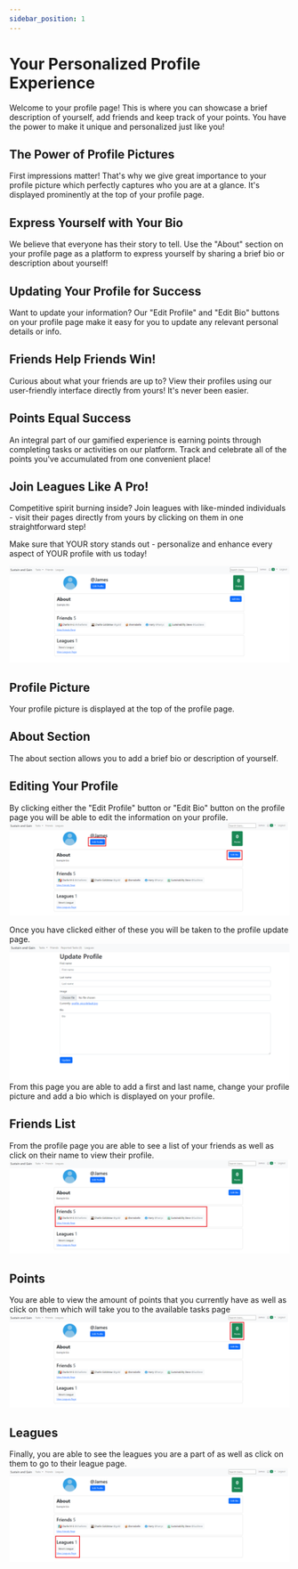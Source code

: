 ```yaml
---
sidebar_position: 1
---
```


# Your Personalized Profile Experience
Welcome to your profile page! This is where you can showcase a brief description of yourself, add friends and keep track of your points. You have the power to make it unique and personalized just like you!

## The Power of Profile Pictures
First impressions matter! That's why we give great importance to your profile picture which perfectly captures who you are at a glance. It's displayed prominently at the top of your profile page.

## Express Yourself with Your Bio
We believe that everyone has their story to tell. Use the "About" section on your profile page as a platform to express yourself by sharing a brief bio or description about yourself!

## Updating Your Profile for Success
Want to update your information? Our "Edit Profile" and "Edit Bio" buttons on your profile page make it easy for you to update any relevant personal details or info.

## Friends Help Friends Win!
Curious about what your friends are up to? View their profiles using our user-friendly interface directly from yours! It's never been easier.

## Points Equal Success
An integral part of our gamified experience is earning points through completing tasks or activities on our platform. Track and celebrate all of the points you've accumulated from one convenient place!

## Join Leagues Like A Pro!
Competitive spirit burning inside? Join leagues with like-minded individuals - visit their pages directly from yours by clicking on them in one straightforward step!

Make sure that YOUR story stands out - personalize and enhance every aspect of YOUR profile with us today!

![Overview Profile picture](./assets/profile1.png)

## Profile Picture
Your profile picture is displayed at the top of the profile page.
## About Section
The about section allows you to add a brief bio or description of yourself.


## Editing Your Profile
By clicking either the "Edit Profile" button or "Edit Bio" button on the profile page you will be able to edit the information on your profile.
![Editing Profile](./assets/profile2.png)

Once you have clicked either of these you will be taken to the profile update page.
![Update Profile](./assets/profile3.png)
From this page you are able to add a first and last name, change your profile picture and add a bio
which is displayed on your profile.

## Friends List
From the profile page you are able to see a list of your friends as well as click on their name to view their profile.
![Friends List Profile](./assets/profile4.png)

## Points
You are able to view the amount of points that you currently have as well as click on them which will
take you to the available tasks page
![Points profile](./assets/profile5.png)

## Leagues
Finally, you are able to see the leagues you are a part of as well as click on them to go to their league page.
![Leagues profile](./assets/profile6.png)
